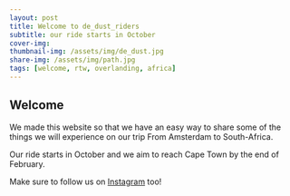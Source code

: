 ```yaml
---
layout: post
title: Welcome to de_dust_riders
subtitle: our ride starts in October
cover-img:
thumbnail-img: /assets/img/de_dust.jpg
share-img: /assets/img/path.jpg
tags: [welcome, rtw, overlanding, africa]
---
```


## Welcome



We made this website so that we have an easy way to share some of the things we will experience on our trip From Amsterdam to South-Africa.

Our ride starts in October and we aim to reach Cape Town by the end of February.

Make sure to follow us on [Instagram](https://www.instagram.com/de_dust_riders) too!

